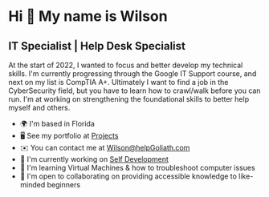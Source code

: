 Hi 👋 My name is Wilson
=======================

IT Specialist | Help Desk Specialist
------------------------------------

At the start of 2022, I wanted to focus and better develop my technical skills. I'm currently progressing through the Google IT Support course, and next on my list is CompTIA A+. Ultimately I want to find a job in the CyberSecurity field, but you have to learn how to crawl/walk before you can run. I'm at working on strengthening the foundational skills to better help myself and others.

*   🌍  I'm based in Florida
*   🖥️  See my portfolio at [Projects](http://Projects.HelpGoliath.com)
*   ✉️  You can contact me at [Wilson@helpGoliath.com](mailto:Wilson@helpGoliath.com)
*   🚀  I'm currently working on [Self Development](http://blog.helpgoliath.com)
*   🧠  I'm learning Virtual Machines & how to troubleshoot computer issues
*   🤝  I'm open to collaborating on providing accessible knowledge to like-minded beginners

               
